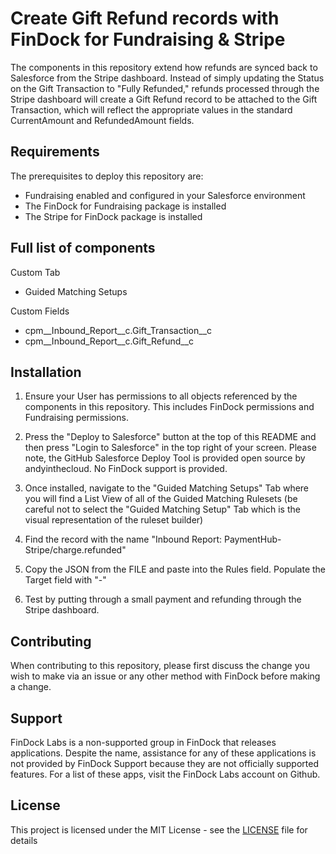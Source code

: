 # Create Gift Refund records with FinDock for Fundraising & Stripe

The components in this repository extend how refunds are synced back to Salesforce from the Stripe dashboard. Instead of simply updating the Status on the Gift Transaction to "Fully Refunded," refunds processed through the Stripe dashboard will create a Gift Refund record to be attached to the Gift Transaction, which will reflect the appropriate values in the standard CurrentAmount and RefundedAmount fields.

## Requirements

The prerequisites to deploy this repository are:

- Fundraising enabled and configured in your Salesforce environment
- The FinDock for Fundraising package is installed
- The Stripe for FinDock package is installed

## Full list of components

Custom Tab
- Guided Matching Setups

Custom Fields
- cpm__Inbound_Report__c.Gift_Transaction__c
- cpm__Inbound_Report__c.Gift_Refund__c

## Installation
1. Ensure your User has permissions to all objects referenced by the components in this repository. This includes FinDock permissions and Fundraising permissions.

2. Press the "Deploy to Salesforce" button at the top of this README and then press "Login to Salesforce" in the top right of your screen. Please note, the GitHub Salesforce Deploy Tool is provided open source by andyinthecloud. No FinDock support is provided.

3. Once installed, navigate to the "Guided Matching Setups" Tab where you will find a List View of all of the Guided Matching Rulesets (be careful not to select the "Guided Matching Setup" Tab which is the visual representation of the ruleset builder)

4. Find the record with the name "Inbound Report: PaymentHub-Stripe/charge.refunded"

5. Copy the JSON from the FILE and paste into the Rules field. Populate the Target field with "-" 

6. Test by putting through a small payment and refunding through the Stripe dashboard. 

## Contributing

When contributing to this repository, please first discuss the change you wish to make via an issue or any other method with FinDock before making a change.

## Support

FinDock Labs is a non-supported group in FinDock that releases applications. Despite the name, assistance for any of these applications is not provided by FinDock Support because they are not officially supported features. For a list of these apps, visit the FinDock Labs account on Github. 

## License

This project is licensed under the MIT License - see the [LICENSE](/LICENSE) file for details